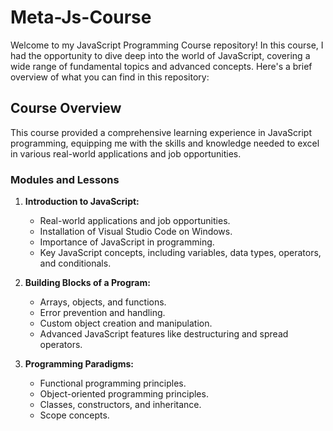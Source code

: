# Meta-Js-Course

Welcome to my JavaScript Programming Course repository! In this course, I had the opportunity to dive deep into the world of JavaScript, covering a wide range of fundamental topics and advanced concepts. Here's a brief overview of what you can find in this repository:

## Course Overview

This course provided a comprehensive learning experience in JavaScript programming, equipping me with the skills and knowledge needed to excel in various real-world applications and job opportunities.

### Modules and Lessons

1. **Introduction to JavaScript:**
   - Real-world applications and job opportunities.
   - Installation of Visual Studio Code on Windows.
   - Importance of JavaScript in programming.
   - Key JavaScript concepts, including variables, data types, operators, and conditionals.

2. **Building Blocks of a Program:**
   - Arrays, objects, and functions.
   - Error prevention and handling.
   - Custom object creation and manipulation.
   - Advanced JavaScript features like destructuring and spread operators.

3. **Programming Paradigms:**
   - Functional programming principles.
   - Object-oriented programming principles.
   - Classes, constructors, and inheritance.
   - Scope concepts.

